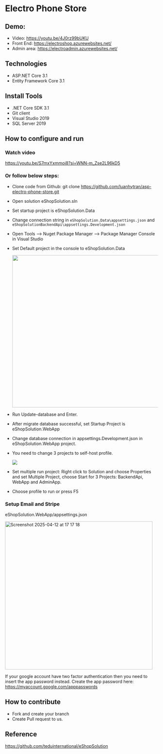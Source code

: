 # Electro Phone Store 
## Demo: 
- Video: https://youtu.be/4J0rz99bUKU
- Front End: https://electroshop.azurewebsites.net/
- Admin area: https://electroadmin.azurewebsites.net/


## Technologies
- ASP.NET Core 3.1
- Entity Framework Core 3.1

## Install Tools
- .NET Core SDK 3.1
- Git client
- Visual Studio 2019
- SQL Server 2019

## How to configure and run
### Watch video
https://youtu.be/S7mxYxmmoi8?si=WNN-m_Zse2L96kD5

### Or follow below steps:

- Clone code from Github: git clone https://github.com/luanhytran/asp-electro-phone-store.git
- Open solution eShopSolution.sln
- Set startup project is eShopSolution.Data
- Change connection string in `eShopSolution.Data\appsettings.json` and `eShopSolutionBackendApi\appsettings.Development.json`
- Open Tools --> Nuget Package Manager -->  Package Manager Console in Visual Studio
- Set Default project in the console to eShopSolution.Data

  <img src="https://github.com/user-attachments/assets/1d577aec-70d0-4952-bc45-1854f7e783f7" width="500" />

- Run Update-database and Enter.
- After migrate database successful, set Startup Project is eShopSolution.WebApp
- Change database connection in appsettings.Development.json in eShopSolution.WebApp project.
- You need to change 3 projects to self-host profile.

  <img src="https://github.com/luanhytran/web-ban-dien-thoai-cnpmnc/blob/master/image/1.set%20launch%20setting%20for%20each%20project.gif">
  
- Set multiple run project: Right click to Solution and choose Properties and set Multiple Project, choose Start for 3 Projects: BackendApi, WebApp and AdminApp.
- Choose profile to run or press F5
### Setup Email and Stripe
eShopSolution.WebApp/appsettings.json

<img width="486" alt="Screenshot 2025-04-12 at 17 17 18" src="https://github.com/user-attachments/assets/6faf0084-ce6e-4e23-ab29-ee8fed2608b6" />


If your google account have two factor authentication then you need to insert the app password instead. Create the app password here: https://myaccount.google.com/apppasswords

## How to contribute
- Fork and create your branch
- Create Pull request to us.

## Reference
https://github.com/teduinternational/eShopSolution
